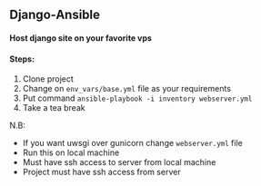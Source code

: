 ## Django-Ansible

#### Host django site on your favorite vps

#### Steps:

1. Clone project
2. Change on `env_vars/base.yml` file as your requirements
3. Put command `ansible-playbook -i inventory webserver.yml`
4. Take a tea break

N.B:

* If you want uwsgi over gunicorn change `webserver.yml` file
* Run this on local machine
* Must have ssh access to server from local machine
* Project must have ssh access from server